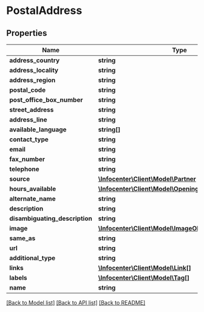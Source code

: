 # PostalAddress

## Properties
Name | Type | Description | Notes
------------ | ------------- | ------------- | -------------
**address_country** | **string** |  | [optional] 
**address_locality** | **string** |  | [optional] 
**address_region** | **string** |  | [optional] 
**postal_code** | **string** |  | [optional] 
**post_office_box_number** | **string** |  | [optional] 
**street_address** | **string** |  | [optional] 
**address_line** | **string** |  | [optional] 
**available_language** | **string[]** |  | [optional] 
**contact_type** | **string** |  | [optional] 
**email** | **string** |  | [optional] 
**fax_number** | **string** |  | [optional] 
**telephone** | **string** |  | [optional] 
**source** | [**\Infocenter\Client\Model\Partner**](Partner.md) |  | [optional] 
**hours_available** | [**\Infocenter\Client\Model\OpeningHoursSpecification[]**](OpeningHoursSpecification.md) |  | [optional] 
**alternate_name** | **string** |  | [optional] 
**description** | **string** |  | [optional] 
**disambiguating_description** | **string** |  | [optional] 
**image** | [**\Infocenter\Client\Model\ImageObject**](ImageObject.md) |  | [optional] 
**same_as** | **string** |  | [optional] 
**url** | **string** |  | [optional] 
**additional_type** | **string** |  | [optional] 
**links** | [**\Infocenter\Client\Model\Link[]**](Link.md) |  | [optional] 
**labels** | [**\Infocenter\Client\Model\Tag[]**](Tag.md) |  | [optional] 
**name** | **string** |  | [optional] 

[[Back to Model list]](../../README.md#documentation-for-models) [[Back to API list]](../../README.md#documentation-for-api-endpoints) [[Back to README]](../../README.md)

